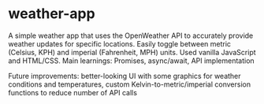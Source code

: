 # weather-app
A simple weather app that uses the OpenWeather API to accurately provide weather updates for specific locations. Easily toggle between metric (Celsius, KPH) and imperial (Fahrenheit, MPH) units. Used vanilla JavaScript and HTML/CSS. Main learnings: Promises, async/await, API implementation

Future improvements: better-looking UI with some graphics for weather conditions and temperatures, custom Kelvin-to-metric/imperial conversion functions to reduce number of API calls
